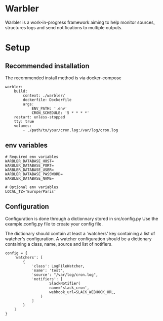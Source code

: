 # Warbler
Warbler is a work-in-progress framework aiming to help monitor sources, structures logs and send notifications to multiple outputs.

# Setup
## Recommended installation
The recommended install method is via docker-compose

```
warbler:
    build:
        context: ./warbler/
        dockerfile: Dockerfile
        args:
            ENV_PATH: '.env'
            CRON_SCHEDULE: '5 * * * *'
    restart: unless-stopped
    tty: true
    volumes:
        - ./path/to/your/cron.log:/var/log/cron.log
```

## env variables
```
# Required env variables
WARBLER_DATABASE_HOST=
WARBLER_DATABASE_PORT=
WARBLER_DATABASE_USER=
WARBLER_DATABASE_PASSWORD=
WARBLER_DATABASE_NAME=

# Optional env variables
LOCAL_TZ='Europe/Paris'
```

## Configuration
Configuration is done through a dictionnary stored in src/config.py
Use the example.config.py file to create your config  file.

The dictionary should contain at least a 'watchers' key containing a list of watcher's configuration.
A watcher configuration should be a dictionary containing a class, name, source and list of notifiers.

```
config = {
    'watchers': [
        {
            'class': LogFileWatcher,
            'name': 'test',
            'source': "/var/log/cron.log",
            'notifiers': [
                    SlackNotifier(
                    name='slack_cron',
                    webhook_url=SLACK_WEBHOOK_URL,
                )
            ]
        }
    ]
}
```